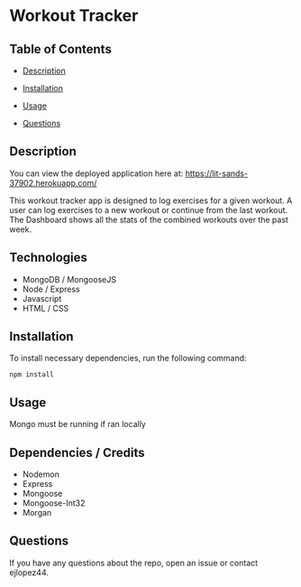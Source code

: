 
# Workout Tracker

## Table of Contents

* [Description](#description)

* [Installation](#installation)

* [Usage](#usage)

* [Questions](#questions)

## Description

You can view the deployed application here at: https://lit-sands-37902.herokuapp.com/

This workout tracker app is designed to log exercises for a given workout. A user can log exercises to a new workout or continue from the last workout. The Dashboard shows all the stats of the combined workouts over the past week.

## Technologies

* MongoDB / MongooseJS
* Node / Express
* Javascript
* HTML / CSS

## Installation

To install necessary dependencies, run the following command:
```
npm install
```

## Usage

Mongo must be running if ran locally

## Dependencies / Credits

* Nodemon
* Express
* Mongoose
* Mongoose-Int32
* Morgan

## Questions

If you have any questions about the repo, open an issue or contact ejlopez44.


